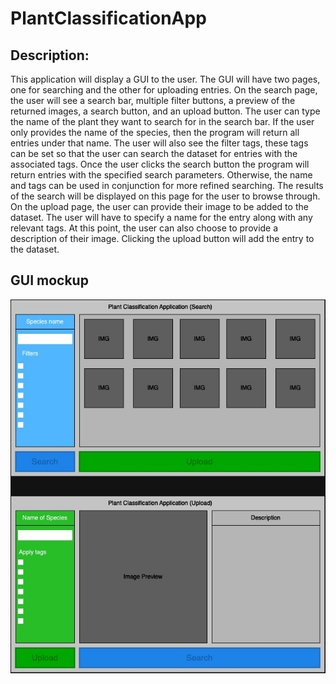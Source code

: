 # PlantClassificationApp

## Description:
  This application will display a GUI to the user. The GUI will have two pages, one for searching and the other for uploading entries. On the search page, the user will see a search bar, multiple filter buttons, a preview of the returned images, a search button, and an upload button. The user can type the name of the plant they want to search for in the search bar. If the user only provides the name of the species, then the program will return all entries under that name. The user will also see the filter tags, these tags can be set so that the user can search the dataset for entries with the associated tags. Once the user clicks the search button the program will return entries with the specified search parameters. Otherwise, the name and tags can be used in conjunction for more refined searching. The results of the search will be displayed on this page for the user to browse through.
  On the upload page, the user can provide their image to be added to the dataset. The user will have to specify a name for the entry along with any relevant tags. At this point, the user can also choose to provide a description of their image. Clicking the upload button will add the entry to the dataset.

## GUI mockup
![this is the GUI image](Imgage/PlantClasificationAppGUI.jpg)
